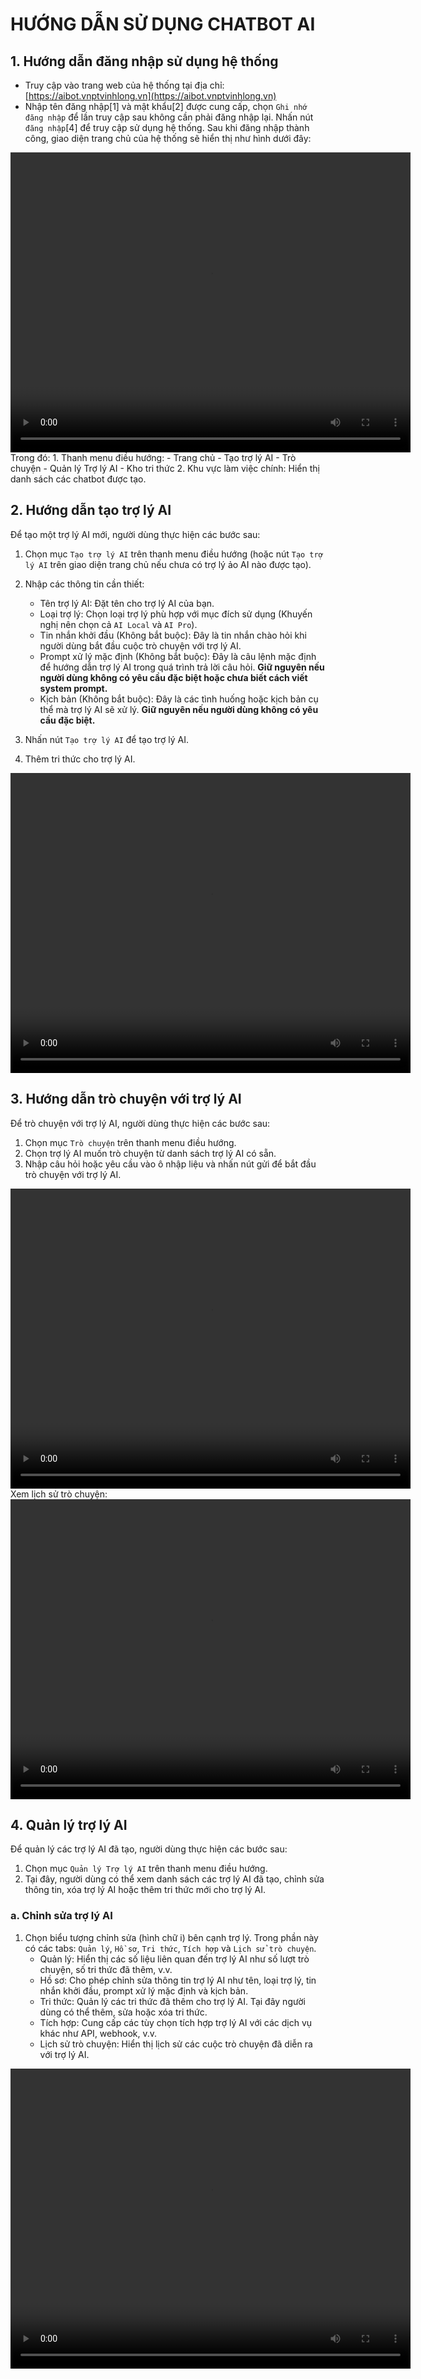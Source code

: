 # HƯỚNG DẪN SỬ DỤNG CHATBOT AI

## 1. Hướng dẫn đăng nhập sử dụng hệ thống
- Truy cập vào trang web của hệ thống tại địa chỉ: [https://aibot.vnptvinhlong.vn](https://aibot.vnptvinhlong.vn)
- Nhập tên đăng nhập[1] và mật khẩu[2] được cung cấp, chọn `Ghi nhớ đăng nhập` để lần truy cập sau không cần phải đăng nhập lại. Nhấn nút `đăng nhập`[4] để truy cập sử dụng hệ thống.
Sau khi đăng nhập thành công, giao diện trang chủ của hệ thống sẽ hiển thị như hình dưới đây:
<video width="640" height="480" controls>
  <source src="./videos/dangnhap.mp4" type="video/mp4">
</video>
Trong đó:
1. Thanh menu điều hướng: 
    - Trang chủ
    - Tạo trợ lý AI
    - Trò chuyện
    - Quản lý Trợ lý AI
    - Kho tri thức
2. Khu vực làm việc chính: Hiển thị danh sách các chatbot được tạo.

## 2. Hướng dẫn tạo trợ lý AI
Để tạo một trợ lý AI mới, người dùng thực hiện các bước sau:
1. Chọn mục `Tạo trợ lý AI` trên thanh menu điều hướng (hoặc nút `Tạo trợ lý AI` trên giao diện trang chủ nếu chưa có trợ lý ảo AI nào được tạo).
2. Nhập các thông tin cần thiết:
    - Tên trợ lý AI: Đặt tên cho trợ lý AI của bạn.
    - Loại trợ lý: Chọn loại trợ lý phù hợp với mục đích sử dụng (Khuyến nghị nên chọn cả `AI Local` và `AI Pro`).
    - Tin nhắn khởi đầu (Không bắt buộc): Đây là tin nhắn chào hỏi khi người dùng bắt đầu cuộc trò chuyện với trợ lý AI. 
    - Prompt xử lý mặc định (Không bắt buộc): Đây là câu lệnh mặc định để hướng dẫn trợ lý AI trong quá trình trả lời câu hỏi. __Giữ nguyên nếu người dùng không có yêu cầu đặc biệt hoặc chưa biết cách viết system prompt.__
    - Kịch bản (Không bắt buộc): Đây là các tình huống hoặc kịch bản cụ thể mà trợ lý AI sẽ xử lý. __Giữ nguyên nếu người dùng không có yêu cầu đặc biệt.__

3. Nhấn nút `Tạo trợ lý AI` để tạo trợ lý AI.
4. Thêm tri thức cho trợ lý AI.
<video width="640" height="480" controls>
  <source src="./videos/taomoi.mp4" type="video/mp4">
</video>

## 3. Hướng dẫn trò chuyện với trợ lý AI
Để trò chuyện với trợ lý AI, người dùng thực hiện các bước sau:
1. Chọn mục `Trò chuyện` trên thanh menu điều hướng.
2. Chọn trợ lý AI muốn trò chuyện từ danh sách trợ lý AI có sẵn.
3. Nhập câu hỏi hoặc yêu cầu vào ô nhập liệu và nhấn nút gửi để bắt đầu trò chuyện với trợ lý AI.
<video width="640" height="480" controls>
  <source src="./videos/chatvoibot.mp4" type="video/mp4">
</video>
Xem lịch sử trò chuyện:
<video width="640" height="480" controls>
  <source src="./videos/lichsutrochuyen.mp4" type="video/mp4">
</video>

## 4. Quản lý trợ lý AI
Để quản lý các trợ lý AI đã tạo, người dùng thực hiện các bước sau:
1. Chọn mục `Quản lý Trợ lý AI` trên thanh menu điều hướng.
2. Tại đây, người dùng có thể xem danh sách các trợ lý AI đã tạo, chỉnh sửa thông tin, xóa trợ lý AI hoặc thêm tri thức mới cho trợ lý AI.

### a. Chỉnh sửa trợ lý AI
1. Chọn biểu tượng chỉnh sửa (hình chữ i) bên cạnh trợ lý. Trong phần này có các tabs: `Quản lý`, `Hồ sơ`, `Tri thức`, `Tích hợp` và `Lịch sử trò chuyện`.
    - Quản lý: Hiển thị các số liệu liên quan đến trợ lý AI như số lượt trò chuyện, số tri thức đã thêm, v.v.
    - Hồ sơ: Cho phép chỉnh sửa thông tin trợ lý AI như tên, loại trợ lý, tin nhắn khởi đầu, prompt xử lý mặc định và kịch bản.
    - Tri thức: Quản lý các tri thức đã thêm cho trợ lý AI. Tại đây người dùng có thể thêm, sửa hoặc xóa tri thức.
    - Tích hợp: Cung cấp các tùy chọn tích hợp trợ lý AI với các dịch vụ khác như API, webhook, v.v.
    - Lịch sử trò chuyện: Hiển thị lịch sử các cuộc trò chuyện đã diễn ra với trợ lý AI.
<video width="640" height="480" controls>
      <source src="./videos/quan ly chatbot.mp4" type="video/mp4">
</video>